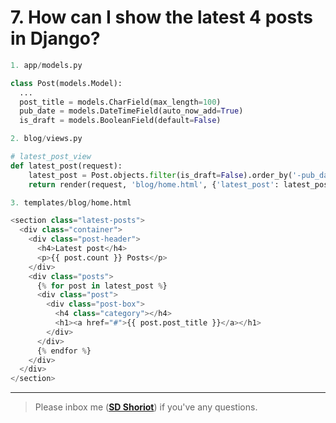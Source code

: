 # 7. How can I show the latest 4 posts in Django?

```python
1. app/models.py 

class Post(models.Model):
  ...
  post_title = models.CharField(max_length=100)
  pub_date = models.DateTimeField(auto_now_add=True)
  is_draft = models.BooleanField(default=False)
```

```python	
2. blog/views.py

# latest_post_view
def latest_post(request):
    latest_post = Post.objects.filter(is_draft=False).order_by('-pub_date')[:4]
    return render(request, 'blog/home.html', {'latest_post': latest_post})
```

```python
3. templates/blog/home.html

<section class="latest-posts">
  <div class="container">
    <div class="post-header">
      <h4>Latest post</h4>
      <p>{{ post.count }} Posts</p>
    </div>
    <div class="posts">
      {% for post in latest_post %}
      <div class="post">
        <div class="post-box">
          <h4 class="category"></h4>
          <h1><a href="#">{{ post.post_title }}</a></h1>
        </div>
      </div>
      {% endfor %}
    </div>
  </div>
</section>
```

---

> Please inbox me (**[SD Shoriot](https://www.facebook.com/shoriot)**) if you've any questions.
